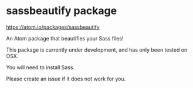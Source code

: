# sassbeautify package

https://atom.io/packages/sassbeautify

An Atom package that beautifies your Sass files!

This package is currently under development, and has only been tested on OSX.

You will need to install Sass.

Please create an issue if it does not work for you.
